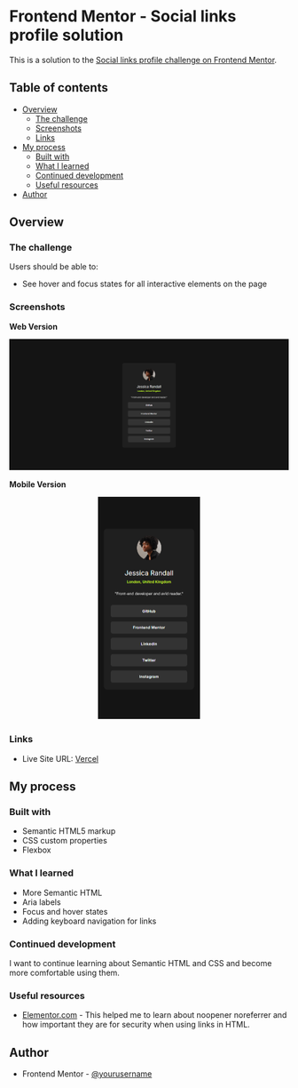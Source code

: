 # Frontend Mentor - Social links profile solution

This is a solution to the [Social links profile challenge on Frontend Mentor](https://www.frontendmentor.io/challenges/social-links-profile-UG32l9m6dQ).

## Table of contents

- [Overview](#overview)
  - [The challenge](#the-challenge)
  - [Screenshots](#screenshots)
  - [Links](#links)
- [My process](#my-process)
  - [Built with](#built-with)
  - [What I learned](#what-i-learned)
  - [Continued development](#continued-development)
  - [Useful resources](#useful-resources)
- [Author](#author)


## Overview

### The challenge

Users should be able to:

- See hover and focus states for all interactive elements on the page

### Screenshots

**Web Version**
<p align="center">
<img src="./assets/images/Screenshot 2025-01-26 135339.png" alt="Web Version" width="800">
</p>

**Mobile Version**
<p align="center">
<img src="./assets/images/Screenshot 2025-01-26 135407.png" alt="Mobile Version" height="400">
</p>


### Links

- Live Site URL: [Vercel](https://social-links-profile-main-navy.vercel.app/)

## My process

### Built with

- Semantic HTML5 markup
- CSS custom properties
- Flexbox


### What I learned

- More Semantic HTML
- Aria labels
- Focus and hover states
- Adding keyboard navigation for links


### Continued development

I want to continue learning about Semantic HTML and CSS and become more comfortable using them.

### Useful resources

- [Elementor.com](https://elementor.com/blog/noopener-noreferrer/#:~:text=your%20visitors'%20privacy.-,Why%20Use%20%E2%80%9Cnoopener%20noreferrer%E2%80%9D%3F,your%20users%20from%20potential%20exploits.) - This helped me to learn about noopener noreferrer and how important they are for security when using links in HTML.

## Author

- Frontend Mentor - [@yourusername](https://www.frontendmentor.io/profile/user2830581)
